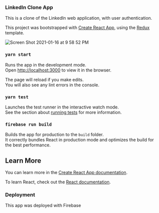
### LinkedIn Clone App

This is a clone of the LinkedIn web application, with user authentication.

This project was bootstrapped with [Create React App](https://github.com/facebook/create-react-app), using the [Redux](https://redux.js.org/) template.

![Screen Shot 2021-01-16 at 9 58 52 PM](https://user-images.githubusercontent.com/59614789/104829848-1056a180-5846-11eb-982a-efe4e7f01d75.png)

### `yarn start`

Runs the app in the development mode.<br />
Open [http://localhost:3000](http://localhost:3000) to view it in the browser.

The page will reload if you make edits.<br />
You will also see any lint errors in the console.

### `yarn test`

Launches the test runner in the interactive watch mode.<br />
See the section about [running tests](https://facebook.github.io/create-react-app/docs/running-tests) for more information.

### `firebase run build`

Builds the app for production to the `build` folder.<br />
It correctly bundles React in production mode and optimizes the build for the best performance.

## Learn More

You can learn more in the [Create React App documentation](https://facebook.github.io/create-react-app/docs/getting-started).

To learn React, check out the [React documentation](https://reactjs.org/).

### Deployment

This app was deployed with Firebase

